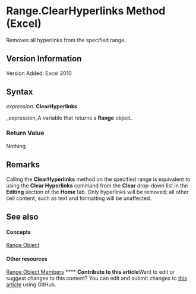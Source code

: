 
# Range.ClearHyperlinks Method (Excel)

Removes all hyperlinks from the specified range.


## Version Information

Version Added: Excel 2010 


## Syntax

 _expression_. **ClearHyperlinks**

 _expression_A variable that returns a  **Range** object.


### Return Value

Nothing


## Remarks

Calling the  **ClearHyperlinks** method on the specified range is equivalent to using the **Clear Hyperlinks** command from the **Clear** drop-down list in the **Editing** section of the **Home** tab. Only hyperlinks will be removed; all other cell content, such as text and formatting will be unaffected.


## See also


#### Concepts


 [Range Object](b8207778-0dcc-4570-1234-f130532cc8cd.md)
#### Other resources


 [Range Object Members](4336bf81-1e63-7e44-1792-baf366a027a7.md)
****   **Contribute to this article**Want to edit or suggest changes to this content? You can edit and submit changes to  [this article](https://github.com/jhershey00/VBA_Excel_Test/OpenXMLCon/articles/1bf0613b-4415-a9cc-88e0-5e71f0ab812b.md) using GitHub.

